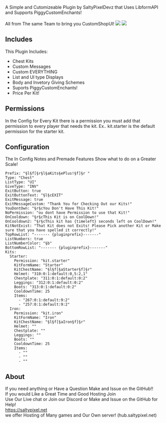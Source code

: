


A Simple and Cutomizeable Plugin by SaltyPixelDevz that Uses LibformAPI and Supports PiggyCustomEnchants! <br><br>All from The same Team to bring you CustomShopUI!
[![](https://poggit.pmmp.io/shield.state/ChestKits)](https://poggit.pmmp.io/p/ChestKits)
<a href="https://poggit.pmmp.io/p/ChestKits"><img src="https://poggit.pmmp.io/shield.state/ChestKits"></a>

## Includes
This Plugin Includes:<br>
* Chest Kits
* Custom Messages
* Custom EVERYTHING
* List and UI type Displays
* Body and Invetory Giving Schemes
* Suports PiggyCustomEnchants!
* Price Per Kit!

## Permissions
In the Config for Every Kit there is a permission you must add that permission to every player that needs the kit.
Ex.. kit.starter is the default permission for the starter kit.


## Configuration
The In Config Notes and Premade Features Show what to do on a Greater Scale!
```
Prefix: "§l§f[§r§l§aKits§ePlus!§f]§r "
Type: "Chest"
ListType: "UI"
GiveType: "INV"
ExitButton: true
ExitButtonText: "§l§cEXIT"
ExitMessage: true
ExitMessageCustom: "Thank You for Checking Out our Kits!"
YouDontOwn: "§r§cYou Don't Have This Kit!"
NoPermission: "ou dont have Permission to use that Kit!"
OnCooldown: "§r§cThis Kit is on CoolDown!"
OnCooldown2: "§r§cThis kit has {timeleft} seconds left on CoolDown!"
KitNotExist: "That Kit does not Exits! Please Pick another Kit or Make sure that you have spelled it correctly!"
TopRowList: "------- {pluginprefix}-------"
ListNumbers: true
ListNumberColor: "§b"
BottomRowList: "------- {pluginprefix}-------"
Kits:
  Starter:
    Permission: "kit.starter"
    KitFormName: "Starter"
    KitChestName: "§l§f[§aStarter§f]§r"
    Helmet: "310:0:1:default:0,5:2,1"
    Chestplate: "311:0:1:default:0:2"
    Leggings: "312:0:1:default:0:2"
    Boots: "313:0:1:default:0:2"
    CooldownTime: 25
    Items:
      - "267:0:1:default:9:2"
      - "257:0:1:default:9:2"
  Iron:
    Permission: "kit.iron"
    KitFormName: "Iron"
    KitChestName: "§l§f[§aIron§f]§r"
    Helmet: ""
    Chestplate: ""
    Leggings: ""
    Boots: ""
    CooldownTime: 25
    Items:
      - ""
      - ""
      - ""
```

## About
If you need anything or Have a Question Make and Issue on the GitHub!!<br>
If you would Like a Great Time and Good Hosting Join <br>
Use Our Live chat or Join our Discord or Make and Issue on the GitHub for Help!<br>
https://saltypixel.net<br>
we offer Hosting of Many games and Our Own server! (hub.saltypixel.net)